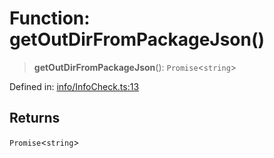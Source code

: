 # Function: getOutDirFromPackageJson()

> **getOutDirFromPackageJson**(): `Promise`\<`string`\>

Defined in: [info/InfoCheck.ts:13](https://github.com/actuatorjs/actuatorjs/blob/8d5b7557cd90e88d26d5c082f758a51285b865b0/src/info/InfoCheck.ts#L13)

## Returns

`Promise`\<`string`\>
